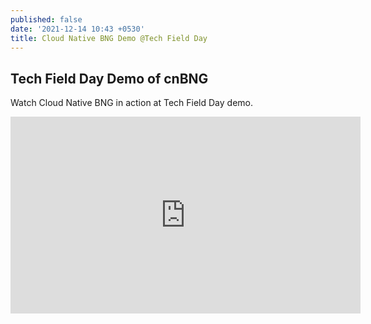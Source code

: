 ```yaml
---
published: false
date: '2021-12-14 10:43 +0530'
title: Cloud Native BNG Demo @Tech Field Day
---
```

## Tech Field Day Demo of cnBNG

Watch Cloud Native BNG in action at Tech Field Day demo.

<iframe width="560" height="315" src="https://www.youtube.com/embed/yT9d51SofjQ" title="YouTube video player" frameborder="0" allow="accelerometer; autoplay; clipboard-write; encrypted-media; gyroscope; picture-in-picture" allowfullscreen></iframe>
